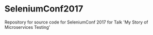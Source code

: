 # SeleniumConf2017
Repository for source code for SeleniumConf 2017 for Talk 'My Story of Microservices Testing'
